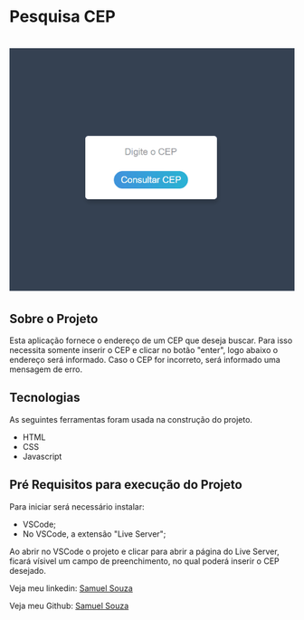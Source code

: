 <h1>Pesquisa CEP</h1>

<h1 align="center">
    <img alt="Readme" title="Readme" src="./github/Animação.gif">
</h1>

<h2>Sobre o Projeto</h2>

<p>Esta aplicação fornece o endereço de um CEP que deseja buscar. 
Para isso necessita somente inserir o CEP e clicar no botão "enter", logo abaixo o endereço será informado.
Caso o CEP for incorreto, será informado uma mensagem de erro.</p> 

<h2>Tecnologias</h2>

<p>As seguintes ferramentas foram usada na construção do projeto.</p>
<ul>
    <li>HTML</li>
    <li>CSS</li>
    <li>Javascript</li>
</ul>

<h2>Pré Requisitos para execução do Projeto</h2>

<p>Para iniciar será necessário instalar:</p>
<ul>
    <li>VSCode;</li>
    <li>No VSCode, a extensão "Live Server";</li>
</ul>
<p>Ao abrir no VSCode o projeto e clicar para abrir a página do Live Server, ficará vísivel um campo de preenchimento, no qual poderá inserir o CEP desejado.</p>

<p>Veja meu linkedin: <a href="https://www.linkedin.com/in/souzasamuelp/">Samuel Souza</a></p>
<p>Veja meu Github: <a href="https://github.com/souzasamuelp">Samuel Souza</a></p>